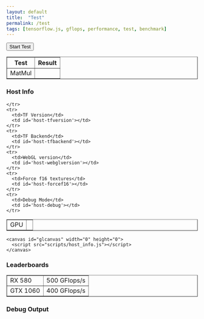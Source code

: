 ```yaml
---
layout: default
title:  "Test"
permalink: /test
tags: [tensorflow.js, gflops, performance, test, benchmark]
---
```


  <button onclick="StartTest()">Start Test</button>

<!-- ===================================================  -->
<!-- Test Results                                          -->
<!-- ===================================================  -->
<div id='div-testresults'>
  <table id='table-hostinfo' border='1'>
    <tr>
      <th>Test</th>
      <th>Result</th>
    </tr>
    <tr>
      <td>MatMul</td>
      <td id="tr-matmul"></td>
    </tr>
  </table>


<!-- ===================================================  -->
<!-- Host Info                                            -->
<!-- ===================================================  -->
<h3> Host Info</h3>
<div id='div-hostinfo'>
  <table id='table-hostinfo' border='1' border-width='5px'>
    <tr>
      <td>GPU</td>
      <td id="host-gpu"></td>

    </tr>
    <tr>
      <td>TF Version</td>
      <td id='host-tfversion'></td>
    </tr>
    <tr>
      <td>TF Backend</td>
      <td id='host-tfbackend'></td>
    </tr>
    <tr>
      <td>WebGL version</td>
      <td id='host-webglversion'></td>
    </tr>
    <tr>
      <td>Force f16 textures</td>
      <td id='host-forcef16'></td>
    </tr>
    <tr>
      <td>Debug Mode</td>
      <td id='host-debug'></td>
    </tr>
  </table>


  
    <canvas id="glcanvas" width="0" height="0">
      <script src="scripts/host_info.js"></script>
    </canvas>
  </div>


<!-- ===================================================  -->
<!-- Leaderboards                                                 -->
<!-- ===================================================  -->
<h3> Leaderboards</h3>
<div id='div-leaderboards'>
  <table id='table-leaderboards' border='1' border-width='5px'>
    <tr>
      <td>RX 580</td>
      <td>500 GFlops/s</td>
    </tr>
    <tr>
      <td>GTX 1060</td>
      <td>400 GFlops/s</td>
    </tr>
  </table>
  </div>


<!-- ===================================================  -->
<!-- Output                                                 -->
<!-- ===================================================  -->
<h3> Debug Output</h3>


<texarea type="text" id='test-output'>



<script src="scripts/main.js"></script>
<script src="scripts/matmul.js"></script>
<script src="scripts/mnist.js"></script>